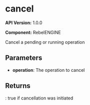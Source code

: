 # cancel

**API Version:** 1.0.0

**Component:** RebelENGINE

Cancel a pending or running operation

## Parameters

- **operation**: The operation to cancel

## Returns

: true if cancellation was initiated

